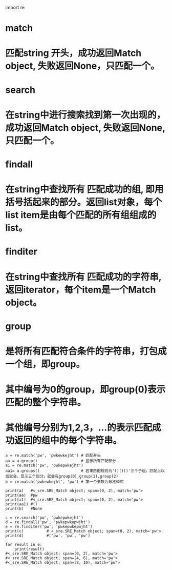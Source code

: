 import re

# match
# 匹配string 开头，成功返回Match object, 失败返回None，只匹配一个。

# search
# 在string中进行搜索找到第一次出现的，成功返回Match object, 失败返回None, 只匹配一个。

# findall
# 在string中查找所有 匹配成功的组, 即用括号括起来的部分。返回list对象，每个list item是由每个匹配的所有组组成的list。

# finditer
# 在string中查找所有 匹配成功的字符串, 返回iterator，每个item是一个Match object。

# group
# 是将所有匹配符合条件的字符串，打包成一个组，即group。
# 其中编号为0的group，即group(0)表示匹配的整个字符串。
# 其他编号分别为1,2,3，…的表示匹配成功返回的组中的每个字符串。
```
a = re.match('pw', 'pwkewkejht') # 匹配开头
aa = a.group()                   # 显示所有匹配部分
a1 = re.match('pw', 'pwkepwkejht')
aa1= a.groups()                  # 若果匹配规则为'()()()'三个子组，匹配上以后就会，显示三个部分，就会有group(0),group(1),group(2)
b = re.match('pwkewkejht', 'pw') # 第一个参数为标准模式

print(a)   #<_sre.SRE_Match object; span=(0, 2), match='pw'>
print(aa)  #pw   
print(a1)  #<_sre.SRE_Match object; span=(0, 2), match='pw'>
print(aa1) #()
print(b)   #None

c = re.search('pw', 'pwkepwkejht')
d = re.findall('pw', 'pwkepwkepwjht')
e = re.finditer('pw', 'pwkepwkepwjht')
print(c)          # <_sre.SRE_Match object; span=(0, 2), match='pw'>
print(d)          #['pw', 'pw', 'pw']

for result in e:
    print(result)
#<_sre.SRE_Match object; span=(0, 2), match='pw'>
#<_sre.SRE_Match object; span=(4, 6), match='pw'>
#<_sre.SRE_Match object; span=(8, 10), match='pw'>
```

